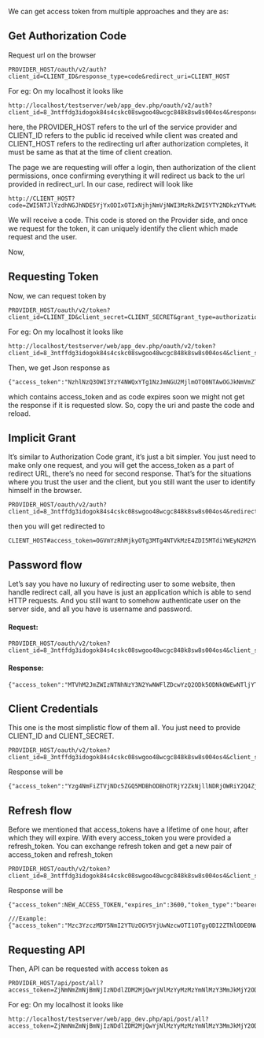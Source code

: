 We can get access token from multiple approaches and they are as:

## Get Authorization Code
Request url on the browser
```
PROVIDER_HOST/oauth/v2/auth?client_id=CLIENT_ID&response_type=code&redirect_uri=CLIENT_HOST
```
For eg: On my localhost it looks like
```
http://localhost/testserver/web/app_dev.php/oauth/v2/auth?client_id=8_3ntffdg3idogok84s4cskc08swgoo48wcgc848k8sw8s004os4&response_type=code&redirect_uri=CLIENT_HOST
```
here, the PROVIDER_HOST refers to the url of the service provider and 
CLIENT_ID refers to the public id received while client was created and
CLIENT_HOST refers to the redirecting url after authorization completes, it must be same as that at the time of client creation.

The page we are requesting will offer a login, then authorization of the client permissions, once confirming everything it will redirect us back to the url provided in redirect_url. In our case, redirect will look like
```
http://CLIENT_HOST?code=ZWI5NTJlYzdhNGJhNDE5YjYxODIxOTIxNjhjNmVjNWI3MzRkZWI5YTY2NDkzYTYwMzJmNTg1NTEyOGIxMzQwOQ
```
We will receive a code. This code is stored on the Provider side, and once we request for the token, it can uniquely identify the client which made request and the user.

Now,
## Requesting Token
Now, we can request token by 
```
PROVIDER_HOST/oauth/v2/token?client_id=CLIENT_ID&client_secret=CLIENT_SECRET&grant_type=authorization_code&redirect_uri=CLIENT_HOST&code=CODE
```
For eg: On my localhost it looks like
```
http://localhost/testserver/web/app_dev.php/oauth/v2/token?client_id=8_3ntffdg3idogok84s4cskc08swgoo48wcgc848k8sw8s004os4&client_secret=egi10aw40fsw8kg0g8coo0skso40g8o8oo0so8kg80kokg4w4&grant_type=authorization_code&redirect_uri=CLIENT_HOST&code=ZWI5NTJlYzdhNGJhNDE5YjYxODIxOTIxNjhjNmVjNWI3MzRkZWI5YTY2NDkzYTYwMzJmNTg1NTEyOGIxMzQwOQ
```

Then, we get Json response as 
```
{"access_token":"NzhlNzQ3OWI3YzY4NWQxYTg1NzJmNGU2MjlmOTQ0NTAwOGJkNmVmZTNkYjc3MjMxZjU3ZTAxMWE3OTE0YWVlOA","expires_in":3600,"token_type":"bearer","scope":null,"refresh_token":"ZDAwMmFjOGM5NjM2ZTZiNzcxMTQwYzBhN2Q1ZDAxMjVlZmJiMDY2NzNlNWZiOWQ0ZjYyYTg4Yjg5MzcxOGJjOA"}
```
which contains access_token and as code expires soon we might not get the response if it is requested slow. So, copy the uri and paste the code and reload.

## Implicit Grant
It’s similar to Authorization Code grant, it’s just a bit simpler. You just need to make only one request, and you will get the access_token as a part of redirect URL, there’s no need for second response. That’s for the situations where you trust the user and the client, but you still want the user to identify himself in the browser.
```
PROVIDER_HOST/oauth/v2/auth?client_id=8_3ntffdg3idogok84s4cskc08swgoo48wcgc848k8sw8s004os4&redirect_uri=CLIENT_HOST&response_type=token
```
then you will get redirected to
```
CLIENT_HOST#access_token=OGVmYzRhMjkyOTg3MTg4NTVkMzE4ZDI5MTdiYWEyN2M2YWM1MjQ0MjcxMTc0Yjc4MmMzNzc0NjVlYzcyYmNhOA&expires_in=3600&token_type=bearer
```

## Password flow
Let’s say you have no luxury of redirecting user to some website, then handle redirect call, all you have is just an application which is able to send HTTP requests. And you still want to somehow authenticate user on the server side, and all you have is username and password.

#### Request:
```
PROVIDER_HOST/oauth/v2/token?client_id=8_3ntffdg3idogok84s4cskc08swgoo48wcgc848k8sw8s004os4&client_secret=egi10aw40fsw8kg0g8coo0skso40g8o8oo0so8kg80kokg4w4&grant_type=password&username=USER_USERNAME&password=USER_PASSWORD
```
#### Response:
```
{"access_token":"MTVhM2JmZWIzNTNhNzY3N2YwNWFlZDcwYzQ2ODk5ODNkOWEwNTljYTRkNjQwNTBlZWEwYzc5MjMzOTVhNjVlZQ","expires_in":3600,"token_type":"bearer","scope":null,"refresh_token":"ZDQxM2Q1YjU2OTNlZjVjOTU0YTk0M2U2NmRkY2Y0NzlkMjQ3MDY3Y2Q2YmM0ODE2MTA0MzhiY2YyYjYzNjU3Mw"}
```

## Client Credentials
This one is the most simplistic flow of them all. You just need to provide CLIENT_ID and CLIENT_SECRET.
```
PROVIDER_HOST/oauth/v2/token?client_id=8_3ntffdg3idogok84s4cskc08swgoo48wcgc848k8sw8s004os4&client_secret=egi10aw40fsw8kg0g8coo0skso40g8o8oo0so8kg80kokg4w4&grant_type=client_credentials
```
Response will be
```
{"access_token":"Yzg4NmFiZTVjNDc5ZGQ5MDBhODBhOTRjY2ZkNjllNDRjOWRiY2Q4ZjJiNDVjMTY5ZGExNTdkNDRhNjIxMTdlYw","expires_in":3600,"token_type":"bearer","scope":null}
```

## Refresh flow
Before we mentioned that access_tokens have a lifetime of one hour, after which they will expire. With every access_token you were provided a refresh_token. You can exchange refresh token and get a new pair of access_token and refresh_token
```
PROVIDER_HOST/oauth/v2/token?client_id=8_3ntffdg3idogok84s4cskc08swgoo48wcgc848k8sw8s004os4&client_secret=egi10aw40fsw8kg0g8coo0skso40g8o8oo0so8kg80kokg4w4&grant_type=refresh_token&refresh_token=ZDQxM2Q1YjU2OTNlZjVjOTU0YTk0M2U2NmRkY2Y0NzlkMjQ3MDY3Y2Q2YmM0ODE2MTA0MzhiY2YyYjYzNjU3Mw
```
Response will be
```
{"access_token":NEW_ACCESS_TOKEN,"expires_in":3600,"token_type":"bearer","scope":"user","refresh_token":"NEW_REFRESH_TOKEN"}

///Example:
{"access_token":"Mzc3YzczMDY5NmI2YTUzOGY5YjUwNzcwOTI1OTgyODI2ZTNlODE0NWM4OTM1NDdkNjgxMmYwNWQ2MGMyNGViNg","expires_in":3600,"token_type":"bearer","scope":null,"refresh_token":"NjIxOWMzY2FmNWRhYmM0ZGVhZjVkNThjNGQ1MTM3NjQzNzc5MjYxY2JjZWI1ZjMyYTdmMDBiMDFjMjQ1NDQ3OQ"}
```

## Requesting API
Then, API can be requested with access token as
```
PROVIDER_HOST/api/post/all?access_token=ZjNmNmZmNjBmNjIzNDdlZDM2MjQwYjNlMzYyMzMzYmNlMzY3MmJkMjY2ODVhMTA5ZjY4YTE1YWU1MzIxZWU3MA&expires_in=3600&token_type=bearer
```
For eg: On my localhost it looks like
```
http://localhost/testserver/web/app_dev.php/api/post/all?access_token=ZjNmNmZmNjBmNjIzNDdlZDM2MjQwYjNlMzYyMzMzYmNlMzY3MmJkMjY2ODVhMTA5ZjY4YTE1YWU1MzIxZWU3MA&expires_in=3600&token_type=bearer
```